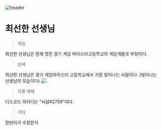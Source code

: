 ![header](https://blog.kakaocdn.net/dn/bZUth0/btqZDP0Q3GQ/H6cEeD6m2Feq2Rtyl3W4b0/img.jpg)
# 최선한 선생님
>개요

최선한 선생님은 현재 멋진 경기 게임 마이스터고등학교의 게임개발과 부장이다.
>상세

최선한 선생님은 경기 게임마이스터 고등학교에서 가장 빛이나는 사람이다.
(빛이나는 선생님의 모습이다)
![..](https://post-phinf.pstatic.net/MjAxOTAxMjVfMTIx/MDAxNTQ4NDAwNjU4OTE4.Lc3dmZQ9ZWWZS9CS6_wqUr0EbBaQxq_ropiPSDuXQj4g.PUsVjZllgYFfDWWULwglJ_CohO5RtZLy-UlLpy5JVpwg.JPEG/02.JPG?type=w1200)

>각종 매체

디스코드 아이디는 "씨샵#2759"이다.

>기타

정빈이가 수정한거